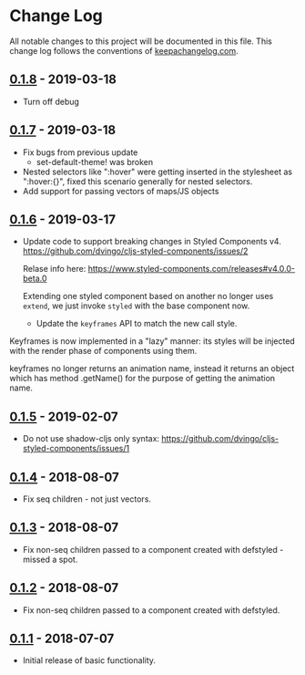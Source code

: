 # Change Log
All notable changes to this project will be documented in this file. This change log follows the conventions of [keepachangelog.com](http://keepachangelog.com/).

## [0.1.8] - 2019-03-18

- Turn off debug

[0.1.8]: https://github.com/dvingo/cljs-styled-components/compare/0.1.7...0.1.8

## [0.1.7] - 2019-03-18

- Fix bugs from previous update
  - set-default-theme! was broken
- Nested selectors like ":hover" were getting inserted in the stylesheet as  ":hover:{}",
  fixed this scenario generally for nested selectors.
- Add support for passing vectors of maps/JS objects

[0.1.7]: https://github.com/dvingo/cljs-styled-components/compare/0.1.6...0.1.7

## [0.1.6] - 2019-03-17
- Update code to support breaking changes in Styled Components v4.
  https://github.com/dvingo/cljs-styled-components/issues/2

  Relase info here: https://www.styled-components.com/releases#v4.0.0-beta.0

  Extending one styled component based on another no longer uses `extend`,
  we just invoke `styled` with the base component now.

  - Update the `keyframes` API to match the new call style.

  >
Keyframes is now implemented in a "lazy" manner: its styles will be injected with the render phase of components using them.

>
keyframes no longer returns an animation name, instead it returns an object which has method .getName() for the purpose of getting the animation name.

[0.1.6]: https://github.com/dvingo/cljs-styled-components/compare/0.1.5...0.1.6

## [0.1.5] - 2019-02-07
- Do not use shadow-cljs only syntax:
  https://github.com/dvingo/cljs-styled-components/issues/1

[0.1.5]: https://github.com/dvingo/cljs-styled-components/compare/0.1.4...0.1.5

## [0.1.4] - 2018-08-07
- Fix seq children - not just vectors.

[0.1.4]: https://github.com/dvingo/cljs-styled-components/compare/0.1.3...0.1.4

## [0.1.3] - 2018-08-07
- Fix non-seq children passed to a component created with defstyled - missed a spot.

[0.1.3]: https://github.com/dvingo/cljs-styled-components/compare/0.1.2...0.1.3

## [0.1.2] - 2018-08-07
- Fix non-seq children passed to a component created with defstyled.

[0.1.2]: https://github.com/dvingo/cljs-styled-components/compare/0.1.1...0.1.2


## [0.1.1] - 2018-07-07
- Initial release of basic functionality.

[0.1.1]: https://github.com/dvingo/cljs-styled-components/compare/0.1.0...0.1.1
